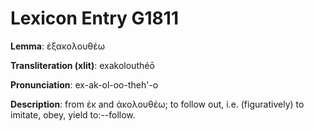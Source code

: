 # Lexicon Entry G1811

**Lemma**: ἐξακολουθέω

**Transliteration (xlit)**: exakolouthéō

**Pronunciation**: ex-ak-ol-oo-theh'-o

**Description**:
from ἐκ and ἀκολουθέω; to follow out, i.e. (figuratively) to imitate, obey, yield to:--follow.
